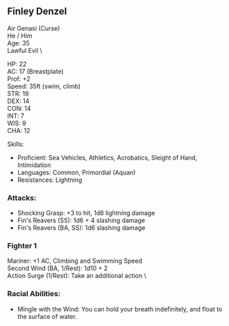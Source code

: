 ## Finley Denzel
Air Genasi (Curse) \
He / Him \
Age: 35 \
Lawful Evil \

HP: 22 \
AC: 17 (Breastplate) \
Prof: +2 \
Speed: 35ft (swim, climb) \
STR: 19 \
DEX: 14 \
CON: 14 \
INT: 7 \
WIS: 9 \
CHA: 12

Skills: 
- Proficient: Sea Vehicles, Athletics, Acrobatics, Sleight of Hand, Intimidation 
- Languages: Common, Primordial (Aquan)
- Resistances: Lightning

### Attacks: 
- Shocking Grasp: +3 to hit, 1d8 lightning damage
- Fin's Reavers (SS): 1d6 + 4 slashing damage
- Fin's Reavers (BA, SS): 1d6 slashing damage 

### Fighter 1
Mariner: +1 AC, Climbing and Swimming Speed \
Second Wind (BA, 1/Rest): 1d10 + 2 \
Action Surge (1/Rest): Take an additional action \

### Racial Abilities: 
- Mingle with the Wind: You can hold your breath indefinitely, and float to the surface of water. 
